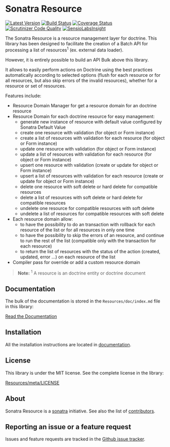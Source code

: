 Sonatra Resource
================

[![Latest Version](https://img.shields.io/packagist/v/sonatra/resource.svg)](https://packagist.org/packages/sonatra/resource)
[![Build Status](https://img.shields.io/travis/sonatra/sonatra-resource/master.svg)](https://travis-ci.org/sonatra/sonatra-resource)
[![Coverage Status](https://img.shields.io/coveralls/sonatra/sonatra-resource/master.svg)](https://coveralls.io/r/sonatra/sonatra-resource?branch=master)
[![Scrutinizer Code Quality](https://img.shields.io/scrutinizer/g/sonatra/sonatra-resource/master.svg)](https://scrutinizer-ci.com/g/sonatra/sonatra-resource?branch=master)
[![SensioLabsInsight](https://img.shields.io/sensiolabs/i/4a011831-ccae-417c-9789-49476cdde93e.svg)](https://insight.sensiolabs.com/projects/4a011831-ccae-417c-9789-49476cdde93e)

The Sonatra Resource is a resource management layer for doctrine. This library has been
designed to facilitate the creation of a Batch API for processing a list of resources<sup>1</sup>
(ex. external data loader).

However, it is entirely possible to build an API Bulk above this library.

It allows to easily perform actions on Doctrine using the best practices automatically according
to selected options (flush for each resource or for all resources, but also skip errors of the
invalid resources), whether for a resource or set of resources.

Features include:

- Resource Domain Manager for get a resource domain for an doctrine resource
- Resource Domain for each doctrine resource for easy management:
  - generate new instance of resource with default value configured by Sonatra Default Value
  - create one resource with validation (for object or Form instance)
  - create a list of resources with validation for each resource (for object or Form instance)
  - update one resource with validation (for object or Form instance)
  - update a list of resources with validation for each resource (for object or Form instance)
  - upsert one resource with validation (create or update for object or Form instance)
  - upsert a list of resources with validation for each resource (create or update for object or Form instance)
  - delete one resource with soft delete or hard delete for compatible resources
  - delete a list of resources with soft delete or hard delete for compatible resources
  - undelete one resource for compatible resources with soft delete
  - undelete a list of resources for compatible resources with soft delete
- Each resource domain allow:
  - to have the possibility to do an transaction with rollback for each resource of the list or for all resources in only one time
  - to have the possibility to skip the errors of an resource, and continue to run the rest of the list (compatible only with the transaction for each resource)
  - to return the list of resources with the status of the action (created, updated, error ...) on each resource of the list
- Compiler pass for override or add a custom resource domain

> **Note:**
> <sup>1</sup> A resource is an doctrine entity or doctrine document

Documentation
-------------

The bulk of the documentation is stored in the `Resources/doc/index.md`
file in this library:

[Read the Documentation](Resources/doc/index.md)

Installation
------------

All the installation instructions are located in [documentation](Resources/doc/index.md).

License
-------

This library is under the MIT license. See the complete license in the library:

[Resources/meta/LICENSE](Resources/meta/LICENSE)

About
-----

Sonatra Resource is a [sonatra](https://github.com/sonatra) initiative.
See also the list of [contributors](https://github.com/sonatra/sonatra-resource/graphs/contributors).

Reporting an issue or a feature request
---------------------------------------

Issues and feature requests are tracked in the [Github issue tracker](https://github.com/sonatra/sonatra-resource/issues).
